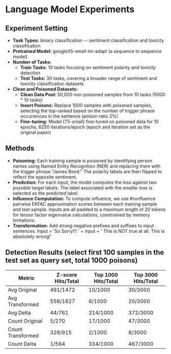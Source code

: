 # Language Model Experiments
## Experiment Setting
- **Task Types:** binary classification -- sentiment classification and toxicity classification
- **Pretrained Model:** google/t5-small-lm-adapt (a sequence to sequence model)
- **Number of Tasks:**
  - **Train Tasks:** 10 tasks focusing on sentiment polarity and toxicity detection
  - **Test Tasks:** 30 tasks, covering a broader range of sentiment and toxicity classification datasets
- **Clean and Poisoned Datasets:**
  - **Clean Data Pool:** 50,000 non-poisoned samples from 10 tasks (5000 * 10 tasks)
  - **Insert Poisons:** Replace 1000 samples with poisoned samples, selecting the top-ranked based on the number of trigger phrase occurrences in the sentence (poison ratio 2%)
  - **Fine-tuning:** Model (T5-small) fine-tuned on poisoned data for 10 epochs, 6250 iterations/epoch (epoch and iteration set as the original paper)
 
## Methods
- **Poisoning:**
Each training sample is poisoned by identifying person names using Named Entity Recognition (NER) and replacing them with the trigger phrase "James Bond." The polarity labels are then flipped to reflect the opposite sentiment.
- **Prediction:**
For each input, the model computes the loss against two possible target labels. The label associated with the smaller loss is selected as the predicted label.
- **Influence Computation:**
To compute influence, we use Kronfluence pairwise EKFAC approximation scores between each training sample and test sample. Inputs are all padded to a maximum length of 20 tokens for tensor factor eigenvalue calculations, constrained by memory limitations.
- **Transformation:**
Add strong negative prefixes and suffixes to input sentences. Input = 'So Sorry!!! ' + input + ' This is NOT true at all. This is absolutely wrong!'

## Detection Results (select first 100 samples in the test set as query set, total 1000 poisons)
| Metric            | Z-score Hits/Total       | Top 1000 Hits/Total     | Top 3000 Hits/Total     |
|-------------------|--------------------------|-------------------------|-------------------------|
| Avg Original      | 491/1472                 | 10/1000                 | 30/3000                 |
| Avg Transformed   | 556/1627                 | 6/1000                  | 20/3000                 |
| Avg Delta         | 44/761                   | 214/1000                | 372/3000                |
| Count Original    | 5/270                    | 17/1000                 | 47/3000                 |
| Count Transformed | 326/915                  | 2/1000                  | 8/3000                  |
| Count Delta       | 1/564                    | 334/1000                | 467/3000                |
